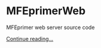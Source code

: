 MFEprimerWeb
============

MFEprimer web server source code

[Continue reading...](https://github.com/quwubin/MFEprimer#mfeprimer-20)

